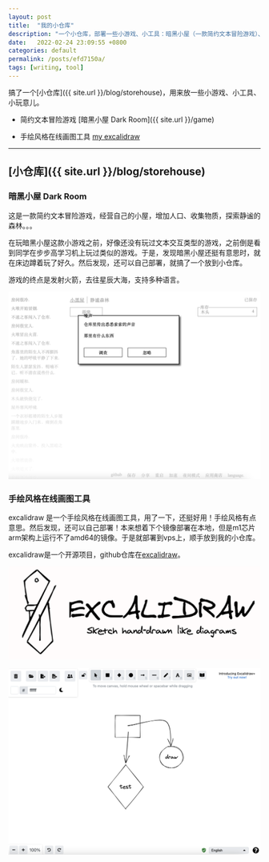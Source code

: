 ```yaml
---
layout: post
title:  "我的小仓库"
description: "一个小仓库，部署一些小游戏、小工具：暗黑小屋（一款简约文本冒险游戏）、手绘风格在线画图工具 excalidraw"
date:   2022-02-24 23:09:55 +0800
categories: default
permalink: /posts/efd7150a/
tags: [writing, tool]
---
```


搞了一个[小仓库]({{ site.url }}/blog/storehouse)，用来放一些小游戏、小工具、小玩意儿。

- 简约文本冒险游戏 [暗黑小屋 Dark Room]({{ site.url }}/game)

- 手绘风格在线画图工具 [my excalidraw](https://draw.hxysayhi.com)

---


[小仓库]({{ site.url }}/blog/storehouse)
---

### 暗黑小屋 Dark Room

这是一款简约文本冒险游戏，经营自己的小屋，增加人口、收集物质，探索静谧的森林。。。

在玩暗黑小屋这款小游戏之前，好像还没有玩过文本交互类型的游戏，之前倒是看到同学在步步高学习机上玩过类似的游戏。于是，发现暗黑小屋还挺有意思时，就在床边蹲着玩了好久。然后发现，还可以自己部署，就搞了一个放到小仓库。

游戏的终点是发射火箭，去往星辰大海，支持多种语言。

![dark room](/pic/storehouse/darkroom.png)


### 手绘风格在线画图工具

excalidraw 是一个手绘风格在线画图工具，用了一下，还挺好用！手绘风格有点意思。然后发现，还可以自己部署！本来想着下个镜像部署在本地，但是m1芯片arm架构上运行不了amd64的镜像。于是就部署到vps上，顺手放到我的小仓库。

excalidraw是一个开源项目，github仓库在[excalidraw](https://github.com/excalidraw/excalidraw)。

![excalidraw](/pic/storehouse/excalidraw.png)

![excalidraw](/pic/storehouse/excalidraw-show.png)



